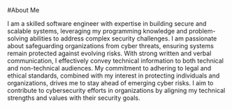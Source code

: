#About Me

I am a skilled software engineer with expertise in building secure and scalable systems, leveraging my programming knowledge and problem-solving abilities to address complex security challenges. I am passionate about safeguarding organizations from cyber threats, ensuring systems remain protected against evolving risks. With strong written and verbal communication, I effectively convey technical information to both technical and non-technical audiences.
My commitment to adhering to legal and ethical standards, combined with my interest in protecting individuals and organizations, drives me to stay ahead of emerging cyber risks. I aim to contribute to cybersecurity efforts in organizations by aligning my technical strengths and values with their security goals.
